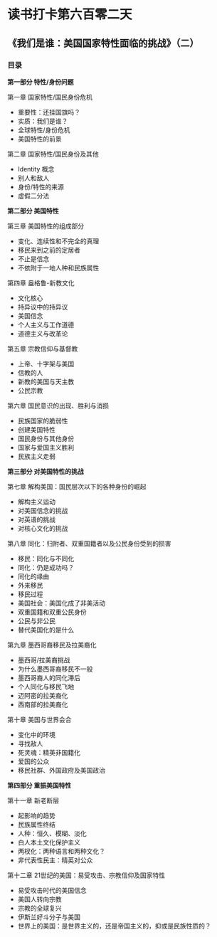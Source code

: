 # 读书打卡第六百零二天
## 《我们是谁：美国国家特性面临的挑战》（二）
### 目录

**第一部分 特性/身份问题**

第一章 国家特性/国民身份危机
* 重要性：还挂国旗吗？
* 实质：我们是谁？
* 全球特性/身份危机
* 美国特性的前景

第二章 国家特性/国民身份及其他
* Identity 概念
* 别人和敌人
* 身份/特性的来源
* 虚假二分法

**第二部分 美国特性**

第三章 美国特性的组成部分
* 变化、连续性和不完全的真理
* 移民来到之前的定居者
* 不止是信念
* 不依附于一地人种和民族属性

第四章 盎格鲁-新教文化
* 文化核心
* 持异议中的持异议
* 美国信念
* 个人主义与工作道德
* 道德主义与改革论

第五章 宗教信仰与基督教
* 上帝、十字架与美国
* 信教的人
* 新教的美国与天主教
* 公民宗教

第六章 国民意识的出现、胜利与消损
* 民族国家的脆弱性
* 创建美国特性
* 国民身份与其他身份
* 国家与爱国主义胜利
* 民族主义走弱

**第三部分 对美国特性的挑战**

第七章 解构美国：国民层次以下的各种身份的崛起
* 解构主义运动
* 对美国信念的挑战
* 对英语的挑战
* 对核心文化的挑战

第八章 同化：归附者、双重国籍者以及公民身份受到的损害
* 移民：同化与不同化
* 同化：仍是成功吗？
* 同化的缘由
* 外来移民
* 移民过程
* 美国社会：美国化成了非美活动
* 双重国籍和双重公民身份
* 公民与非公民
* 替代美国化的是什么

第九章 墨西哥裔移民及拉美裔化
* 墨西哥/拉美裔挑战
* 为什么墨西哥裔移民不一般
* 墨西哥裔人的同化滞后
* 个人同化与移民飞地
* 迈阿密的拉美裔化
* 西南部的拉美裔化

第十章 美国与世界会合
* 变化中的环境
* 寻找敌人
* 死灵魂：精英非国籍化
* 爱国的公众
* 移民社群、外国政府及美国政治

**第四部分 重振美国特性**

第十一章 新老断层
* 起影响的趋势
* 民族属性终结
* 人种：恒久、模糊、淡化
* 白人本土文化保护主义
* 两杈化：两种语言和两种文化？
* 非代表性民主：精英对公众

第十二章 21世纪的美国：易受攻击、宗教信仰及国家特性
* 易受攻击时代的美国信念
* 美国人转向宗教
* 宗教的全球复兴
* 伊斯兰好斗分子与美国
* 世界上的美国：是世界主义的，还是帝国主义的，抑或是民族性质的？